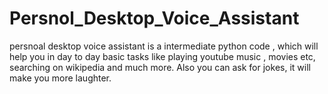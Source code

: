 # Persnol_Desktop_Voice_Assistant
persnoal desktop voice assistant is a intermediate python code , which will help you in day to day basic tasks like playing youtube music , movies etc,
searching on wikipedia  and much more. 
Also you can ask for jokes, it will make you more laughter. 
